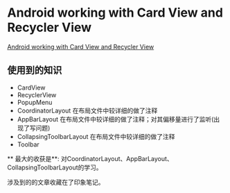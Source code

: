 # Android working with Card View and Recycler View

[Android working with Card View and Recycler View](http://www.androidhive.info/2016/05/android-working-with-card-view-and-recycler-view/)  


## 使用到的知识

- CardView
- RecyclerView
- PopupMenu
- CoordinatorLayout 在布局文件中较详细的做了注释
- AppBarLayout 在布局文件中较详细的做了注释；对其偏移量进行了监听(出现了写问题)
- CollapsingToolbarLayout 在布局文件中较详细的做了注释
- Toolbar

** 最大的收获是**: 对CoordinatorLayout、AppBarLayout、CollapsingToolbarLayout的学习。

涉及到的的文章收藏在了印象笔记。
